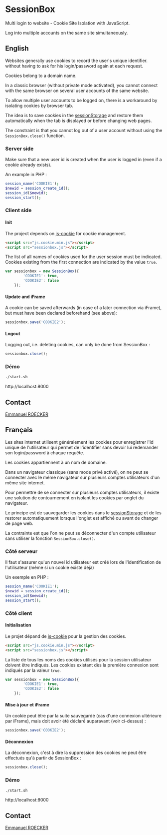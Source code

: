 # SessionBox

Multi login to website - Cookie Site Isolation with JavaScript.

Log into multiple accounts on the same site simultaneously.

## English

Websites generally use cookies to record the user's unique identifier. 
without having to ask for his login/password again at each request.

Cookies belong to a domain name.

In a classic browser (without private mode activated), you cannot connect with the same browser 
on several user accounts of the same website.

To allow multiple user accounts to be logged on, there is a workaround by isolating cookies by browser tab.

The idea is to save cookies in the [sessionStorage](https://developer.mozilla.org/fr/docs/Web/API/Window/sessionStorage) 
and restore them automatically when the tab is displayed or before changing web pages.

The constraint is that you cannot log out of a user account without using the `SessionBox.close()` function.

### Server side

Make sure that a new user id is created when the user is logged in (even if a cookie already exists).

An example in PHP : 

```PHP
session_name('COOKIE1');
$newid = session_create_id();
session_id($newid);
session_start();
```

### Client side

#### Init

The project depends on [js-cookie](https://github.com/js-cookie/js-cookie) for cookie management.

```html
<script src="js.cookie.min.js"></script>
<script src="sessionbox.js"></script>
```

The list of all names of cookies used for the user session must be indicated.
Cookies existing from the first connection are indicated by the value `true`.

```javascript
var sessionbox = new SessionBox({
		'COOKIE1': true,
		'COOKIE2': false
	});
```

#### Update and iFrame

A cookie can be saved afterwards (in case of a later connection via iFrame), but must have been declared beforehand (see above):

```javascript
sessionbox.save('COOKIE2');
```

#### Logout

Logging out, i.e. deleting cookies, can only be done from SessionBox :

```javascript
sessionbox.close();
```

### Démo

```sh
./start.sh
```

http://localhost:8000

## Contact

[Emmanuel ROECKER](https://www.rymetemmanuel.fr/emmanuel-roecker.html)

## Français

Les sites internet utilisent généralement les cookies pour enregistrer l'id unique de l'utilisateur qui permet de l'identifier 
sans devoir lui redemander son login/password à chaque requête.

Les cookies appartiennent à un nom de domaine.

Dans un navigateur classique (sans mode privé activé), on ne peut se connecter avec le même navigateur 
sur plusieurs comptes utilisateurs d'un même site internet.

Pour permettre de se connecter sur plusieurs comptes utilisateurs, il existe une solution de contournement
en isolant les cookies par onglet du navigateur.

Le principe est de sauvegarder les cookies dans le [sessionStorage](https://developer.mozilla.org/fr/docs/Web/API/Window/sessionStorage) 
et de les restorer automatiquement lorsque l'onglet est affiché ou avant de changer de page web.

La contrainte est que l'on ne peut se déconnecter d'un compte utilisateur sans utiliser la fonction `SessionBox.close()`.

### Côté serveur

Il faut s'assurer qu'un nouvel id utilisateur est créé lors de l'identification de l'utilisateur (même si un cookie existe déjà)

Un exemple en PHP : 

```PHP
session_name('COOKIE1');
$newid = session_create_id();
session_id($newid);
session_start();
```

### Côté client

#### Initialisation

Le projet dépand de [js-cookie](https://github.com/js-cookie/js-cookie) pour la gestion des cookies.

```html
<script src="js.cookie.min.js"></script>
<script src="sessionbox.js"></script>
```

La liste de tous les noms des cookies utilisés pour la session utilisateur doivent être indiqués.
Les cookies existant dès la première connexion sont indiqués par la valeur `true`.

```javascript
var sessionbox = new SessionBox({
		'COOKIE1': true,
		'COOKIE2': false
	});
```

#### Mise à jour et iFrame

Un cookie peut être par la suite sauvegardé (cas d'une connexion ultérieure par iFrame), mais doit avoir été déclaré auparavant (voir ci-dessus) :

```javascript
sessionbox.save('COOKIE2');
```

#### Déconnexion

La déconnexion, c'est à dire la suppression des cookies ne peut être effectués qu'à partir de SessionBox :

```javascript
sessionbox.close();
```

### Démo

```sh
./start.sh
```

http://localhost:8000

## Contact

[Emmanuel ROECKER](https://www.rymetemmanuel.fr/emmanuel-roecker.html)

